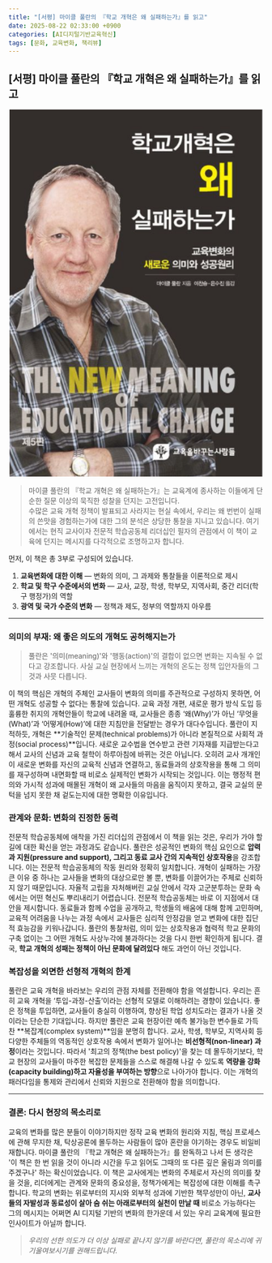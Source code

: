 ```yaml
---
title: "[서평] 마이클 풀란의 『학교 개혁은 왜 실패하는가』를 읽고"
date: 2025-08-22 02:33:00 +0900
categories: [AI디지털기반교육혁신]
tags: [문화, 교육변화, 책리뷰]
---
```


## [서평] 마이클 풀란의 『학교 개혁은 왜 실패하는가』를 읽고

<p align="center">
  <img src="/assets/newmeaning.png" alt="교육의변화" width="500">
</p>

> 마이클 풀란의 『학교 개혁은 왜 실패하는가』는 교육계에 종사하는 이들에게 단순한 질문 이상의 묵직한 성찰을 던지는 고전입니다. <br> 수많은 교육 개혁 정책이 발표되고 사라지는 현실 속에서, 우리는 왜 번번이 실패의 쓴맛을 경험하는가에 대한 그의 분석은 상당한 통찰을 지니고 있습니다.
> 여기에서는 현직 교사이자 전문적 학습공동체 리더십인 필자의 관점에서 이 책이 교육에 던지는 메시지를 다각적으로 조명하고자 합니다.

먼저, 이 책은 총 3부로 구성되어 있습니다.

1.  **교육변화에 대한 이해** — 변화의 의미, 그 과제와 통찰들을 이론적으로 제시
2.  **학교 및 학구 수준에서의 변화** — 교사, 교장, 학생, 학부모, 지역사회, 중간 리더(학구 행정가)의 역할
3.  **광역 및 국가 수준의 변화** — 정책과 제도, 정부의 역할까지 아우름

---

### 의미의 부재: 왜 좋은 의도의 개혁도 공허해지는가

> 풀란은 '의미(meaning)'와 '행동(action)'의 결합이 없으면 변화는 지속될 수 없다고 강조합니다.
사실 교실 현장에서 느끼는 개혁의 온도는 정책 입안자들의 그것과 사뭇 다릅니다.

이 책의 핵심은 개혁의 주체인 교사들이 변화의 의미를 주관적으로 구성하지 못하면, 어떤 개혁도 성공할 수 없다는 통찰에 있습니다. 교육 과정 개편, 새로운 평가 방식 도입 등 훌륭한 취지의 개혁안들이 학교에 내려올 때, 교사들은 종종 ‘왜(Why)’가 아닌 ‘무엇을(What)’과 ‘어떻게(How)’에 대한 지침만을 전달받는 경우가 대다수입니다.
풀란이 지적하듯, 개혁은 **기술적인 문제(technical problems)가 아니라 본질적으로 사회적 과정(social process)**입니다. 새로운 교수법을 연수받고 관련 기자재를 지급받는다고 해서 교사의 신념과 교육 철학이 하루아침에 바뀌는 것은 아닙니다. 오히려 교사 개개인이 새로운 변화를 자신의 교육적 신념과 연결하고, 동료들과의 상호작용을 통해 그 의미를 재구성하며 내면화할 때 비로소 실제적인 변화가 시작되는 것입니다.
이는 행정적 편의와 가시적 성과에 매몰된 개혁이 왜 교사들의 마음을 움직이지 못하고, 결국 교실의 문턱을 넘지 못한 채 겉도는지에 대한 명확한 이유입니다.

### 관계와 문화: 변화의 진정한 동력

전문적 학습공동체에 애착을 가진 리더십의 관점에서 이 책을 읽는 것은, 우리가 가야 할 길에 대한 확신을 얻는 과정과도 같습니다. 풀란은 성공적인 변화의 핵심 요인으로 **압력과 지원(pressure and support), 그리고 동료 교사 간의 지속적인 상호작용**을 강조합니다. 이는 전문적 학습공동체의 작동 원리와 정확히 일치합니다.
개혁이 실패하는 가장 큰 이유 중 하나는 교사들을 변화의 대상으로만 볼 뿐, 변화를 이끌어가는 주체로 신뢰하지 않기 때문입니다. 자율적 고립을 자처해버린 교실 안에서 각자 고군분투하는 문화 속에서는 어떤 혁신도 뿌리내리기 어렵습니다. 전문적 학습공동체는 바로 이 지점에서 대안을 제시합니다.
동료들과 함께 수업을 공개하고, 학생들의 배움에 대해 함께 고민하며, 교육적 어려움을 나누는 과정 속에서 교사들은 심리적 안정감을 얻고 변화에 대한 집단적 효능감을 키워나갑니다. 풀란의 통찰처럼, 의미 있는 상호작용과 협력적 학교 문화의 구축 없이는 그 어떤 개혁도 사상누각에 불과하다는 것을 다시 한번 확인하게 됩니다. 결국, **학교 개혁의 성패는 정책이 아닌 문화에 달려있다** 해도 과언이 아닌 것입니다.

### 복잡성을 외면한 선형적 개혁의 한계

풀란은 교육 개혁을 바라보는 우리의 관점 자체를 전환해야 함을 역설합니다. 우리는 흔히 교육 개혁을 ‘투입-과정-산출’이라는 선형적 모델로 이해하려는 경향이 있습니다. 좋은 정책을 투입하면, 교사들이 충실히 이행하여, 향상된 학업 성치도라는 결과가 나올 것이라는 단순한 기대입니다.
하지만 풀란은 교육 현장이란 예측 불가능한 변수들로 가득 찬 **복잡계(complex system)**임을 분명히 합니다. 교사, 학생, 학부모, 지역사회 등 다양한 주체들의 역동적인 상호작용 속에서 변화가 일어나는 **비선형적(non-linear) 과정**이라는 것입니다.
따라서 '최고의 정책(the best policy)'을 찾는 데 몰두하기보다, 학교 현장의 교사들이 마주한 복잡한 문제들을 스스로 해결해 나갈 수 있도록 **역량을 강화(capacity building)하고 자율성을 부여하는 방향**으로 나아가야 합니다. 이는 개혁의 패러다임을 통제와 관리에서 신뢰와 지원으로 전환해야 함을 의미합니다.

---

### 결론: 다시 현장의 목소리로

교육의 변화를 많은 분들이 이야기하지만 정작 교육 변화의 원리와 지침, 핵심 프로세스에 관해 무지한 채, 탁상공론에 몰두하는 사람들이 많아 혼란을 야기하는 경우도 비일비재합니다. 마이클 풀란의 『학교 개혁은 왜 실패하는가』를 완독하고 나서 든 생각은 '이 책은 한 번 읽을 것이 아니라 시간을 두고 읽어도 그때의 또 다른 깊은 울림과 의미를 주겠구나' 하는 확신이었습니다.
이 책은 교사에게는 변화의 주체로서 자신의 의미를 찾을 것을, 리더에게는 관계와 문화의 중요성을, 정책가에게는 복잡성에 대한 이해를 촉구합니다. 학교의 변화는 위로부터의 지시와 외부적 성과에 기반한 책무성만이 아닌, **교사들의 자발성과 동료성이 살아 숨 쉬는 아래로부터의 실천이 만날 때** 비로소 가능하다는 그의 메시지는 어쩌면 AI 디지털 기반의 변화의 한가운데 서 있는 우리 교육계에 필요한 인사이트가 아닐까 합니다.

> *우리의 선한 의도가 더 이상 실패로 끝나지 않기를 바란다면, 풀란의 목소리에 귀 기울여보시기를 권해드립니다.*
